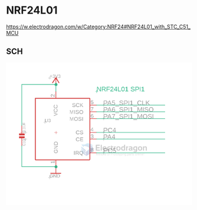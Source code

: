 
# NRF24L01 

https://w.electrodragon.com/w/Category:NRF24#NRF24L01_with_STC_C51_MCU


## SCH 

![](2024-01-13-17-39-29.png)